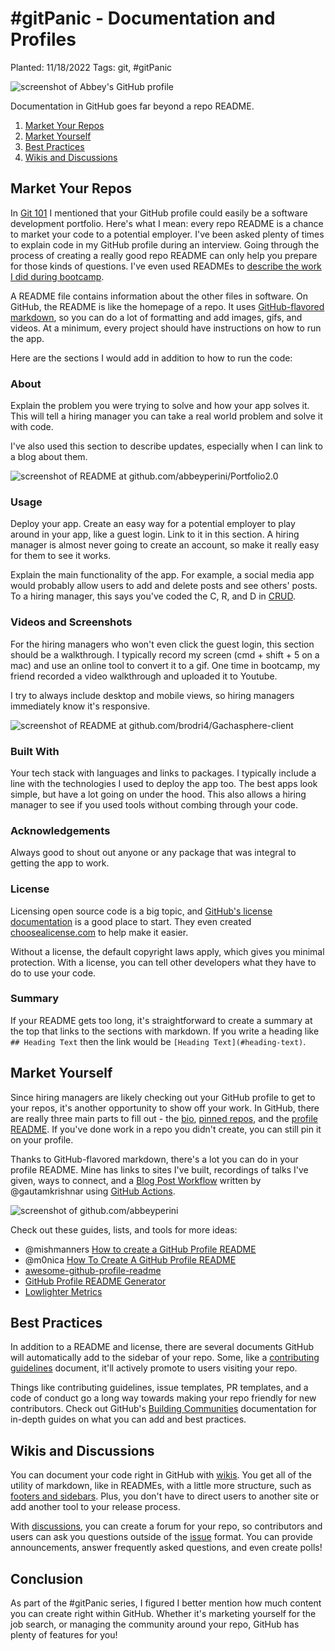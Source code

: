 # #gitPanic - Documentation and Profiles

Planted: 11/18/2022
Tags: git, #gitPanic

![screenshot of Abbey's GitHub profile](https://images.abbeyperini.com/gitPanic/cover.png)

Documentation in GitHub goes far beyond a repo README.

1. [Market Your Repos](#market-your-repos)
2. [Market Yourself](#market-yourself)
3. [Best Practices](#best-practices)
4. [Wikis and Discussions](#wikis-and-discussions)

## Market Your Repos

In [Git 101](https://dev.to/abbeyperini/gitpanic-git-101-10db) I mentioned that your GitHub profile could easily be a software development portfolio. Here's what I mean: every repo README is a chance to market your code to a potential employer. I've been asked plenty of times to explain code in my GitHub profile during an interview. Going through the process of creating a really good repo README can only help you prepare for those kinds of questions. I've even used READMEs to [describe the work I did during bootcamp](https://github.com/abbeyperini/DC_React).

A README file contains information about the other files in software. On GitHub, the README is like the homepage of a repo. It uses [GitHub-flavored markdown](https://docs.github.com/en/get-started/writing-on-github/getting-started-with-writing-and-formatting-on-github/basic-writing-and-formatting-syntax), so you can do a lot of formatting and add images, gifs, and videos. At a minimum, every project should have instructions on how to run the app.

Here are the sections I would add in addition to how to run the code:

### About

Explain the problem you were trying to solve and how your app solves it. This will tell a hiring manager you can take a real world problem and solve it with code.

I've also used this section to describe updates, especially when I can link to a blog about them.

![screenshot of README at github.com/abbeyperini/Portfolio2.0](https://images.abbeyperini.com/gitPanic/readme.png)

### Usage

Deploy your app. Create an easy way for a potential employer to play around in your app, like a guest login. Link to it in this section. A hiring manager is almost never going to create an account, so make it really easy for them to see it works.

Explain the main functionality of the app. For example, a social media app would probably allow users to add and delete posts and see others' posts. To a hiring manager, this says you've coded the C, R, and D in [CRUD](https://www.codecademy.com/article/what-is-crud).

### Videos and Screenshots

For the hiring managers who won't even click the guest login, this section should be a walkthrough. I typically record my screen (cmd + shift + 5 on a mac) and use an online tool to convert it to a gif. One time in bootcamp, my friend recorded a video walkthrough and uploaded it to Youtube.

I try to always include desktop and mobile views, so hiring managers immediately know it's responsive.

![screenshot of README at github.com/brodri4/Gachasphere-client](https://images.abbeyperini.com/gitPanic/walkthrough.png)

### Built With

Your tech stack with languages and links to packages. I typically include a line with the technologies I used to deploy the app too. The best apps look simple, but have a lot going on under the hood. This also allows a hiring manager to see if you used tools without combing through your code.

### Acknowledgements

Always good to shout out anyone or any package that was integral to getting the app to work.

### License

Licensing open source code is a big topic, and [GitHub's license documentation](https://docs.github.com/en/repositories/managing-your-repositorys-settings-and-features/customizing-your-repository/licensing-a-repository) is a good place to start. They even created [choosealicense.com](www.choosealicense.com) to help make it easier.

Without a license, the default copyright laws apply, which gives you minimal protection. With a license, you can tell other developers what they have to do to use your code.

### Summary

If your README gets too long, it's straightforward to create a summary at the top that links to the sections with markdown. If you write a heading like `## Heading Text` then the link would be `[Heading Text](#heading-text)`.

## Market Yourself

Since hiring managers are likely checking out your GitHub profile to get to your repos, it's another opportunity to show off your work. In GitHub, there are really three main parts to fill out - the [bio](https://docs.github.com/en/account-and-profile/setting-up-and-managing-your-github-profile/customizing-your-profile/personalizing-your-profile#adding-a-bio-to-your-profile), [pinned repos](https://docs.github.com/en/account-and-profile/setting-up-and-managing-your-github-profile/customizing-your-profile/pinning-items-to-your-profile), and the [profile README](https://docs.github.com/en/account-and-profile/setting-up-and-managing-your-github-profile/customizing-your-profile/managing-your-profile-readme). If you've done work in a repo you didn't create, you can still pin it on your profile.

Thanks to GitHub-flavored markdown, there's a lot you can do in your profile README. Mine has links to sites I've built, recordings of talks I've given, ways to connect, and a [Blog Post Workflow](https://github.com/marketplace/actions/blog-post-workflow) written by @gautamkrishnar using [GitHub Actions](https://github.com/features/actions).

![screenshot of github.com/abbeyperini](https://images.abbeyperini.com/gitPanic/github-profile.png)

Check out these guides, lists, and tools for more ideas:

- @mishmanners [How to create a GitHub Profile README](https://dev.to/github/how-to-create-a-github-profile-readme-jha)
- @m0nica [How To Create A GitHub Profile README](https://dev.to/m0nica/how-to-create-a-github-profile-readme-1paj)
- [awesome-github-profile-readme](https://github.com/abhisheknaiidu/awesome-github-profile-readme)
- [GitHub Profile README Generator](https://rahuldkjain.github.io/gh-profile-readme-generator/)
- [Lowlighter Metrics](https://github.com/lowlighter/metrics)

## Best Practices

In addition to a README and license, there are several documents GitHub will automatically add to the sidebar of your repo. Some, like a [contributing guidelines](https://docs.github.com/en/communities/setting-up-your-project-for-healthy-contributions/setting-guidelines-for-repository-contributors) document, it'll actively promote to users visiting your repo.

Things like contributing guidelines, issue templates, PR templates, and a code of conduct go a long way towards making your repo friendly for new contributors. Check out GitHub's [Building Communities](https://docs.github.com/en/communities) documentation for in-depth guides on what you can add and best practices.

## Wikis and Discussions

You can document your code right in GitHub with [wikis](https://docs.github.com/en/communities/documenting-your-project-with-wikis/about-wikis). You get all of the utility of markdown, like in READMEs, with a little more structure, such as [footers and sidebars](https://docs.github.com/en/communities/documenting-your-project-with-wikis/creating-a-footer-or-sidebar-for-your-wiki). Plus, you don't have to direct users to another site or add another tool to your release process.

With [discussions](https://docs.github.com/en/discussions), you can create a forum for your repo, so contributors and users can ask you questions outside of the [issue](https://docs.github.com/en/issues/tracking-your-work-with-issues/about-issues) format. You can provide announcements, answer frequently asked questions, and even create polls!

## Conclusion

As part of the #gitPanic series, I figured I better mention how much content you can create right within GitHub. Whether it's marketing yourself for the job search, or managing the community around your repo, GitHub has plenty of features for you!
